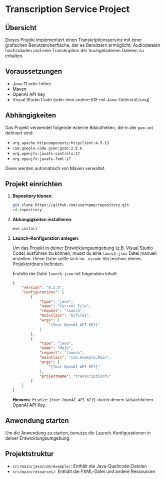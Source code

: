 # Transcription Service Project

## Übersicht

Dieses Projekt implementiert einen Transkriptionsservice mit einer grafischen Benutzeroberfläche, der es Benutzern ermöglicht, Audiodateien hochzuladen und eine Transkription der hochgeladenen Dateien zu erhalten.

## Voraussetzungen

- Java 11 oder höher
- Maven
- OpenAI API Key
- Visual Studio Code (oder eine andere IDE mit Java-Unterstützung)

## Abhängigkeiten

Das Projekt verwendet folgende externe Bibliotheken, die in der `pom.xml` definiert sind:

- `org.apache.httpcomponents:httpclient:4.5.13`
- `com.google.code.gson:gson:2.8.6`
- `org.openjfx:javafx-controls:17`
- `org.openjfx:javafx-fxml:17`

Diese werden automatisch von Maven verwaltet.

## Projekt einrichten

1. **Repository klonen**:
    ```sh
    git clone https://github.com/username/repository.git
    cd repository
    ```

2. **Abhängigkeiten installieren**:
    ```sh
    mvn install
    ```

3. **Launch-Konfiguration anlegen**:

    Um das Projekt in deiner Entwicklungsumgebung (z.B. Visual Studio Code) ausführen zu können, musst du eine `launch.json` Datei manuell erstellen. Diese Datei sollte sich im `.vscode` Verzeichnis deines Projektordners befinden.

    Erstelle die Datei `launch.json` mit folgendem Inhalt:

    ```json
    {
        "version": "0.2.0",
        "configurations": [
            {
                "type": "java",
                "name": "Current File",
                "request": "launch",
                "mainClass": "${file}",
                "args": [
                    "{Your OpenAI API KEY}"
                ]
            },
            {
                "type": "java",
                "name": "Main",
                "request": "launch",
                "mainClass": "com.example.Main",
                "args": [
                    "{Your OpenAI API KEY}"
                ],
                "projectName": "transcriptionfx"
            }
        ]
    }
    ```

    **Hinweis**: Ersetze `{Your OpenAI API KEY}` durch deinen tatsächlichen OpenAI API Key.

## Anwendung starten

Um die Anwendung zu starten, benutze die Launch-Konfigurationen in deiner Entwicklungsumgebung.

## Projektstruktur

- `src/main/java/com/example/`: Enthält die Java-Quellcode-Dateien
- `src/main/resources/`: Enthält die FXML-Datei und andere Ressourcen
